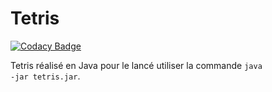 # Tetris
[![Codacy Badge](https://api.codacy.com/project/badge/grade/3eb31af8da4f4c0093c1ff7b5f1084d9)](https://www.codacy.com/app/konstantin-sidorenko/Tetris)

Tetris réalisé en Java pour le lancé utiliser la commande <code>java -jar tetris.jar</code>.
